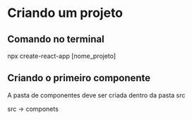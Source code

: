 # Criando um projeto

## Comando no terminal

npx create-react-app [nome_projeto]


## Criando o primeiro componente

A pasta de componentes deve ser criada dentro da pasta src

src -> componets
